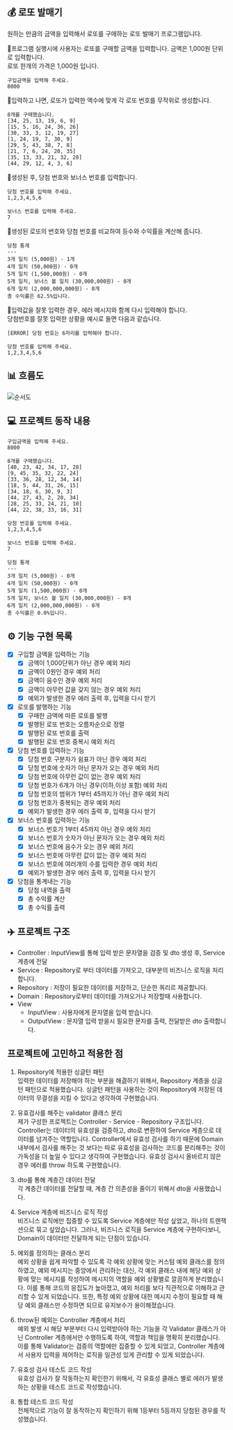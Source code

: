## 💰 로또 발매기

원하는 만큼의 금액을 입력해서 로또를 구매하는 로또 발매기 프로그램입니다. 

📍프로그램 실행시에 사용자는 로또를 구매할 금액을 입력합니다. 금액은 1,000원 단위로 입력합니다.\
로또 한개의 가격은 1,000원 입니다.
```agsl
구입금액을 입력해 주세요.
8000
```
📍입력하고 나면, 로또가 입력한 액수에 맞게 각 로또 번호를 무작위로 생성합니다.
```agsl
8개를 구매했습니다.
[34, 25, 13, 19, 6, 9]
[15, 5, 16, 24, 36, 26]
[30, 33, 3, 12, 19, 27]
[1, 24, 19, 7, 30, 9]
[29, 5, 43, 38, 7, 8]
[21, 7, 6, 24, 20, 35]
[35, 13, 33, 21, 32, 28]
[44, 29, 12, 4, 3, 6]
```

📍생성된 후, 당첨 번호와 보너스 번호를 입력합니다.
```agsl
당첨 번호를 입력해 주세요.
1,2,3,4,5,6

보너스 번호를 입력해 주세요.
7
```

📍생성된 로또의 번호와 당첨 번호를 비교하여 등수와 수익률을 계산해 줍니다.
```agsl
당첨 통계
---
3개 일치 (5,000원) - 1개
4개 일치 (50,000원) - 0개
5개 일치 (1,500,000원) - 0개
5개 일치, 보너스 볼 일치 (30,000,000원) - 0개
6개 일치 (2,000,000,000원) - 0개
총 수익률은 62.5%입니다.
```

📍입력값을 잘못 입력한 경우, 에러 메시지와 함께 다시 입력해야 합니다.\
당첨번호를 잘못 입력한 상황을 예시로 들면 다음과 같습니다.
```agsl
[ERROR] 당첨 번호는 6자리를 입력해야 합니다.

당첨 번호를 입력해 주세요.
1,2,3,4,5,6
```
## 📊 흐름도
![순서도](https://github.com/user-attachments/assets/ace534d4-ecd5-4173-862e-b2a15605fa97)



## 💻 프로젝트 동작 내용
```agsl
구입금액을 입력해 주세요.
8000

8개를 구매했습니다.
[40, 23, 42, 34, 17, 28]
[9, 45, 35, 32, 22, 24]
[33, 36, 28, 12, 34, 14]
[18, 5, 44, 31, 26, 15]
[34, 18, 6, 30, 9, 3]
[44, 27, 43, 2, 20, 34]
[28, 25, 33, 24, 21, 10]
[44, 22, 38, 33, 16, 31]

당첨 번호를 입력해 주세요.
1,2,3,4,5,6

보너스 번호를 입력해 주세요.
7

당첨 통계
---
3개 일치 (5,000원) - 0개
4개 일치 (50,000원) - 0개
5개 일치 (1,500,000원) - 0개
5개 일치, 보너스 볼 일치 (30,000,000원) - 0개
6개 일치 (2,000,000,000원) - 0개
총 수익률은 0.0%입니다.
```

## ⚙️ 기능 구현 목록
- [x] 구입할 금액을 입력하는 기능
  - [x] 금액이 1,000단위가 아닌 경우 예외 처리
  - [x] 금액이 0원인 경우 예외 처리
  - [x] 금액이 음수인 경우 예외 처리
  - [x] 금액이 아무런 값을 갖지 않는 경우 예외 처리
  - [x] 예외가 발생한 경우 에러 출력 후, 입력을 다시 받기
        
- [x] 로또를 발행하는 기능
  - [x] 구매한 금액에 따른 로또를 발행
  - [x] 발행된 로또 번호는 오름차순으로 정렬
  - [x] 발행된 로또 번호를 출력
  - [x] 발행된 로또 번호 중복시 예외 처리
        
- [x] 당첨 번호를 입력하는 기능
  - [x] 당첨 번호 구분자가 쉼표가 아닌 경우 예외 처리
  - [x] 당첨 번호에 숫자가 아닌 문자가 오는 경우 예외 처리
  - [x] 당첨 번호에 아무런 값이 없는 경우 예외 처리
  - [x] 당첨 번호가 6개가 아닌 경우(이하,이상 포함) 예외 처리
  - [x] 당첨 번호의 범위가 1부터 45까지가 아닌 경우 예외 처리
  - [x] 당첨 번호가 중복되는 경우 예외 처리
  - [x] 예외가 발생한 경우 에러 출력 후, 입력을 다시 받기
        
- [x] 보너스 번호를 입력하는 기능
  - [x] 보너스 번호가 1부터 45까지 아닌 경우 예외 처리
  - [x] 보너스 번호가 숫자가 아닌 문자가 오는 경우 예외 처리
  - [x] 보너스 번호에 음수가 오는 경우 예외 처리
  - [x] 보너스 번호에 아무런 값이 없는 경우 예외 처리
  - [x] 보너스 번호에 여러개의 수를 입력한 경우 예외 처리
  - [x] 예외가 발생한 경우 에러 출력 후, 입력을 다시 받기
        
- [x] 당첨을 통계내는 기능
  - [x] 당첨 내역을 출력
  - [x] 총 수익률 계산
  - [x] 총 수익률 출력

## ✈️ 프로젝트 구조
- Controller : InputView를 통해 입력 받은 문자열을 검증 및 dto 생성 후, Service 계층에 전달
- Service : Repository로 부터 데이터를 가져오고, 대부분의 비즈니스 로직을 처리합니다.
- Repository : 저장이 필요한 데이터를 저장하고, 단순한 쿼리르 제공합니다.
- Domain : Repository로부터 데이터를 가져오거나 저장할때 사용합니다.
- View
  - InputView : 사용자에게 문자열을 입력 받습니다.
  - OutputView : 문자열 입력 받을시 필요한 문자를 출력, 전달받은 dto 출력합니다.


## 프로젝트에 고민하고 적용한 점 

1. Repository에 적용한 싱글턴 패턴\
입력한 데이터를 저장해야 하는 부분을 해겷하기 위해서, Repository 계층을 싱글턴 패턴으로 적용했습니다.
싱글턴 패턴을 사용하는 것이 Repository에 저장된 데이터의 무결성을 지킬 수 있다고 생각하여 구현했습니다.


2. 유효검사를 해주는 validator 클래스 분리\
제가 구성한 프로젝트는 Controller - Service - Repository 구조입니다. Controller는 데이터의 유효성을 검증하고, dto로 변환하여 Service 계층으로 데이터를 넘겨주는 
역할입니다. Controller에서 유효성 검사를 하기 때문에 Domain 내부에서 검사를 해주는 것 보다는 따로 유효성을 검사하는 코드를 분리해주는 것이 가독성을 더 높일 수 있다고 생각하여 구현했습니다.
유효성 검사시 올바르지 않은 경우 에러를 throw 하도록 구현했습니다. 


3. dto를 통해 계층간 데이터 전달\
각 계층간 데이터를 전달할 때, 계층 간 의존성을 줄이기 위해서 dto을 사용했습니다.


4. Service 계층에 비즈니스 로직 작성\
비즈니스 로직에만 집중할 수 있도록 Service 계층에만 작성 싶었고, 하나의 트랜잭션으로 묶고 싶었습니다. 그러나, 비즈니스 로직을 Service 계층에 구현하다보니, Domain이 데이터만 전달하게 되는 
단점이 있습니다. 


5. 예외를 정의하는 클래스 분리\
   예외 상황을 쉽게 파악할 수 있도록 각 예외 상황에 맞는 커스텀 예외 클래스를 정의하였고, 예외 메시지는 중앙에서 관리하는 대신, 각 예외 클래스 내에 해당 예외 상황에 맞는 메시지를 작성하여 메시지의 역할을 예외 상황별로 깔끔하게 분리했습니다. 이를 통해 코드의 응집도가 높아졌고, 예외 처리를 보다 직관적으로 이해하고 관리할 수 있게 되었습니다. 또한, 특정 예외 상황에 대한 메시지 수정이 필요할 때 해당 예외 클래스만 수정하면 되므로 유지보수가 용이해졌습니다.

   
6. throw된 예외는 Controller 계층에서 처리\
   예외 발생 시 해당 부분부터 다시 입력받아야 하는 기능을 각 Validator 클래스가 아닌 Controller 계층에서만 수행하도록 하여, 역할과 책임을 명확히 분리했습니다. 이를 통해 Validator는 검증의 역할에만 집중할 수 있게 되었고, Controller 계층에서 사용자 입력을 제어하는 로직을 일관성 있게 관리할 수 있게 되었습니다.


7. 유효성 검사 테스트 코드 작성\
유효성 검사가 잘 작동하는지 확인한기 위해서, 각 유효성 클래스 별로 에러가 발생하는 상황을 테스트 코드로 작성했습니다.


8. 통합 테스트 코드 작성\
전체적으로 기능이 잘 동작하는지 확인하기 위해  1등부터 5등까지 당첨된 경우를 작성했습니다.